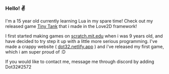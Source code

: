 ### Hello! ✌️

I'm a 15 year old currently learning Lua in my spare time! Check out my released game [Tiny Tank](dot32.itch.io) that i made in the Love2D framework!

I first started making games on [scratch.mit.edu](scratch.mit.edu/users/dot32) when i was 9 years old, and have decided to try step it up with a little more serious programming. I've made a crappy website ( [dot32.netlify.app](dot32.netlify.app) ) and i've released my first game, which i am super proud of :D

If you would like to contact me, message me through discord by adding Dot32#2572
